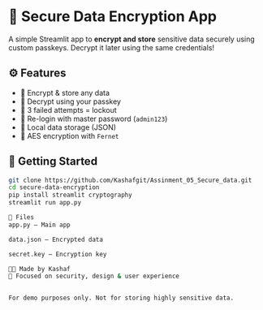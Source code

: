 # 🔐 Secure Data Encryption App

A simple Streamlit app to **encrypt and store** sensitive data securely using custom passkeys. Decrypt it later using the same credentials!

## ⚙️ Features

- 🔏 Encrypt & store any data
- 🔐 Decrypt using your passkey
- 🚫 3 failed attempts = lockout
- 🧠 Re-login with master password (`admin123`)
- 📁 Local data storage (JSON)
- 🔑 AES encryption with `Fernet`

## 🚀 Getting Started

```bash
git clone https://github.com/Kashafgit/Assinment_05_Secure_data.git
cd secure-data-encryption
pip install streamlit cryptography
streamlit run app.py

📂 Files
app.py – Main app

data.json – Encrypted data

secret.key – Encryption key

👩‍💻 Made by Kashaf
💖 Focused on security, design & user experience


For demo purposes only. Not for storing highly sensitive data.